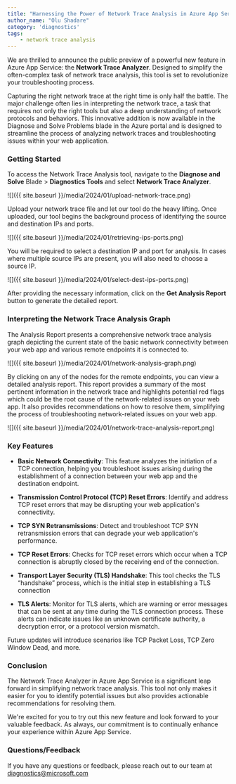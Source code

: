 ```yaml
---
title: "Harnessing the Power of Network Trace Analysis in Azure App Service"
author_name: "Olu Shadare"                                          
category: 'diagnostics'                                  
tags:                                                         
    - network trace analysis
---
```


We are thrilled to announce the public preview of a powerful new feature in Azure App Service: the **Network Trace Analyzer**. Designed to simplify the often-complex task of network trace analysis, this tool is set to revolutionize your troubleshooting process.

Capturing the right network trace at the right time is only half the battle. The major challenge often lies in interpreting the network trace, a task that requires not only the right tools but also a deep understanding of network protocols and behaviors. This innovative addition is now available in the Diagnose and Solve Problems blade in the Azure portal and is designed to streamline the process of analyzing network traces and troubleshooting issues within your web application.

### Getting Started

To access the Network Trace Analysis tool, navigate to the **Diagnose and Solve** Blade > **Diagnostics Tools** and select **Network Trace Analyzer**.

![]({{ site.baseurl }}/media/2024/01/upload-network-trace.png)

Upload your network trace file and let our tool do the heavy lifting. Once uploaded, our tool begins the background process of identifying the source and destination IPs and ports.

![]({{ site.baseurl }}/media/2024/01/retrieving-ips-ports.png)

You will be required to select a destination IP and port for analysis. In cases where multiple source IPs are present, you will also need to choose a source IP.

![]({{ site.baseurl }}/media/2024/01/select-dest-ips-ports.png)

After providing the necessary information, click on the **Get Analysis Report** button to generate the detailed report.

### Interpreting the Network Trace Analysis Graph

The Analysis Report presents a comprehensive network trace analysis graph depicting the current state of the basic network connectivity between your web app and various remote endpoints it is connected to.

![]({{ site.baseurl }}/media/2024/01/network-analysis-graph.png)

By clicking on any of the nodes for the remote endpoints, you can view a detailed analysis report. This report provides a summary of the most pertinent information in the network trace and highlights potential red flags which could be the root cause of the network-related issues on your web app. It also provides recommendations on how to resolve them, simplifying the process of troubleshooting network-related issues on your web app.

![]({{ site.baseurl }}/media/2024/01/network-trace-analysis-report.png)

### Key Features

- **Basic Network Connectivity**: This feature analyzes the initiation of a TCP connection, helping you troubleshoot issues arising during the establishment of a connection between your web app and the destination endpoint.

- **Transmission Control Protocol (TCP) Reset Errors**: Identify and address TCP reset errors that may be disrupting your web application's connectivity.

- **TCP SYN Retransmissions**: Detect and troubleshoot TCP SYN retransmission errors that can degrade your web application's performance.

- **TCP Reset Errors**: Checks for TCP reset errors which occur when a TCP connection is abruptly closed by the receiving end of the connection.

- **Transport Layer Security (TLS) Handshake**: This tool checks the TLS “handshake” process, which is the initial step in establishing a TLS connection  

- **TLS Alerts**: Monitor for TLS alerts, which are warning or error messages that can be sent at any time during the TLS connection process. These alerts can indicate issues like an unknown certificate authority, a decryption error, or a protocol version mismatch.

Future updates will introduce scenarios like TCP Packet Loss, TCP Zero Window Dead, and more.

### Conclusion

The Network Trace Analyzer in Azure App Service is a significant leap forward in simplifying network trace analysis. This tool not only makes it easier for you to identify potential issues but also provides actionable recommendations for resolving them.

We're excited for you to try out this new feature and look forward to your valuable feedback. As always, our commitment is to continually enhance your experience within Azure App Service.

### Questions/Feedback

If you have any questions or feedback, please reach out to our team at [diagnostics@microsoft.com](mailto:diagnostics@microsoft.com)
